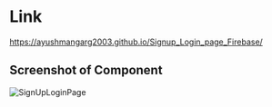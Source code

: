# Link
https://ayushmangarg2003.github.io/Signup_Login_page_Firebase/

## Screenshot of Component
![SignUpLoginPage](https://user-images.githubusercontent.com/105537793/216989705-f3af638b-76b9-40ff-9d7d-64aae81bdb7e.png)

